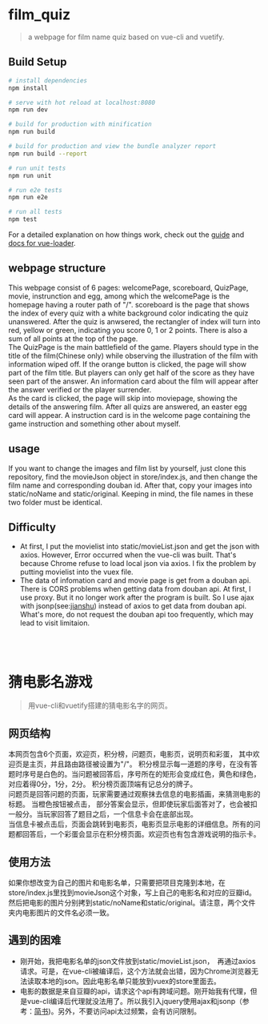 # film_quiz

> a webpage for film name quiz based on vue-cli and vuetify.

## Build Setup

``` bash
# install dependencies
npm install

# serve with hot reload at localhost:8080
npm run dev

# build for production with minification
npm run build

# build for production and view the bundle analyzer report
npm run build --report

# run unit tests
npm run unit

# run e2e tests
npm run e2e

# run all tests
npm test
```

For a detailed explanation on how things work, check out the [guide](http://vuejs-templates.github.io/webpack/) and [docs for vue-loader](http://vuejs.github.io/vue-loader).

## webpage structure
This webpage consist of 6 pages: welcomePage, scoreboard, QuizPage, movie, instrunction and egg, among which the welcomePage is the homepage having a router path of "/". scoreboard is the page that shows the index of every quiz with a white background color indicating the quiz unanswered. After the quiz is anwsered, the rectangler of index will turn into red, yellow or green, indicating you score 0, 1 or 2 points. There is also a sum of all points at the top of the page. <br>The QuizPage is the main battlefield of the game. Players should type in the title of the film(Chinese only) while observing the illustration of the film with information wiped off. If the orange button is clicked, the page will show part of the film title. But players can only get half of the score as they have seen part of the answer. An information card about the film will appear after the answer verified or the player surrender.
<br>As the card is clicked, the page will skip into moviepage, showing the details of the answering film. After all quizs are answered, an easter egg card will appear. A instruction card is in the welcome page containing the game instruction and something other about myself.

## usage
If you want to change the images and film list by yourself, just clone this repository, find the movieJson object in store/index.js, and then change the film name and corresponding douban id. After that, copy your images into static/noName and static/original. Keeping in mind, the file names in these two folder must be identical.

## Difficulty
+ At first, I put the movielist into static/movieList.json and get the json with axios. However, Error occurred when the vue-cli was built. That's because Chrome refuse to load local json via axios. I fix the problem by putting movielist into the vuex file.
+ The data of infomation card and movie page is get from a douban api. There is CORS problems when getting data from douban api. At first, I use proxy. But it no longer work after the program is built. So I use ajax with jsonp(see:[jianshu](https://www.jianshu.com/p/1f32c9a96064)) instead of axios to get data from douban api. What's more, do not request the douban api too frequently, which may lead to visit limitaion.
<br>
<br>

# 猜电影名游戏

> 用vue-cli和vuetify搭建的猜电影名字的网页。

## 网页结构
本网页包含6个页面，欢迎页，积分榜，问题页，电影页，说明页和彩蛋， 其中欢迎页是主页，并且路由路径被设置为"/"。 积分榜显示每一道题的序号，在没有答题时序号是白色的。当问题被回答后，序号所在的矩形会变成红色，黄色和绿色，对应着得0分，1分，2分。 积分榜页面顶端有记总分的牌子。<br>问题页是回答问题的页面，玩家需要通过观察抹去信息的电影插画，来猜测电影的标题。 当橙色按钮被点击， 部分答案会显示，但即使玩家后面答对了，也会被扣一般分。当玩家回答了题目之后，一个信息卡会在底部出现。<br>当信息卡被点击后，页面会跳转到电影页，电影页显示电影的详细信息。所有的问题都回答后，一个彩蛋会显示在积分榜页面。欢迎页也有包含游戏说明的指示卡。

## 使用方法
如果你想改变为自己的图片和电影名单，只需要把项目克隆到本地，在store/index.js里找到movieJson这个对象，写上自己的电影名和对应的豆瓣id。然后把电影的图片分别拷到static/noName和static/original。请注意，两个文件夹内电影图片的文件名必须一致。

## 遇到的困难
+ 刚开始，我把电影名单的json文件放到static/movieList.json，　再通过axios请求。可是，在vue-cli被编译后，这个方法就会出错，因为Chrome浏览器无法读取本地的json。因此电影名单只能放到vuex的store里面去。
+ 电影的数据是来自豆瓣的api，请求这个api有跨域问题。刚开始我有代理，但是vue-cli编译后代理就没法用了。所以我引入jquery使用ajax和jsonp（参考：[简书](https://www.jianshu.com/p/1f32c9a96064))。另外，不要访问api太过频繁，会有访问限制。